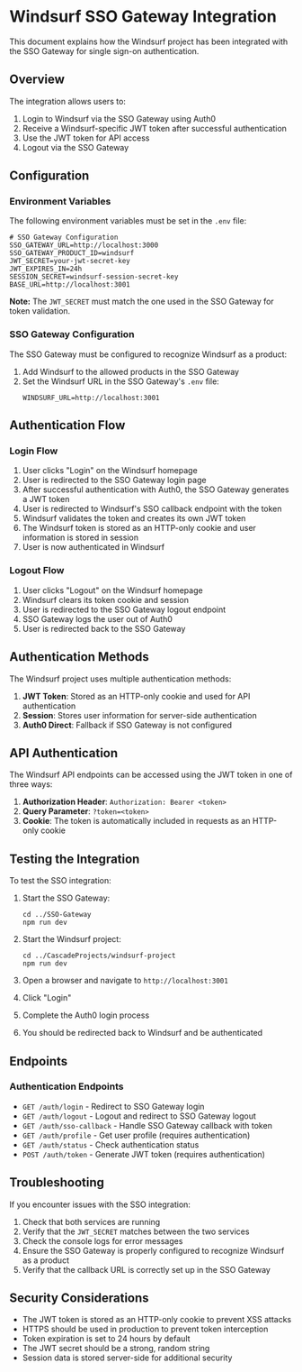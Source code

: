 # Windsurf SSO Gateway Integration

This document explains how the Windsurf project has been integrated with the SSO Gateway for single sign-on authentication.

## Overview

The integration allows users to:
1. Login to Windsurf via the SSO Gateway using Auth0
2. Receive a Windsurf-specific JWT token after successful authentication
3. Use the JWT token for API access
4. Logout via the SSO Gateway

## Configuration

### Environment Variables

The following environment variables must be set in the `.env` file:

```
# SSO Gateway Configuration
SSO_GATEWAY_URL=http://localhost:3000
SSO_GATEWAY_PRODUCT_ID=windsurf
JWT_SECRET=your-jwt-secret-key
JWT_EXPIRES_IN=24h
SESSION_SECRET=windsurf-session-secret-key
BASE_URL=http://localhost:3001
```

**Note:** The `JWT_SECRET` must match the one used in the SSO Gateway for token validation.

### SSO Gateway Configuration

The SSO Gateway must be configured to recognize Windsurf as a product:

1. Add Windsurf to the allowed products in the SSO Gateway
2. Set the Windsurf URL in the SSO Gateway's `.env` file:
   ```
   WINDSURF_URL=http://localhost:3001
   ```

## Authentication Flow

### Login Flow

1. User clicks "Login" on the Windsurf homepage
2. User is redirected to the SSO Gateway login page
3. After successful authentication with Auth0, the SSO Gateway generates a JWT token
4. User is redirected to Windsurf's SSO callback endpoint with the token
5. Windsurf validates the token and creates its own JWT token
6. The Windsurf token is stored as an HTTP-only cookie and user information is stored in session
7. User is now authenticated in Windsurf

### Logout Flow

1. User clicks "Logout" on the Windsurf homepage
2. Windsurf clears its token cookie and session
3. User is redirected to the SSO Gateway logout endpoint
4. SSO Gateway logs the user out of Auth0
5. User is redirected back to the SSO Gateway

## Authentication Methods

The Windsurf project uses multiple authentication methods:

1. **JWT Token**: Stored as an HTTP-only cookie and used for API authentication
2. **Session**: Stores user information for server-side authentication
3. **Auth0 Direct**: Fallback if SSO Gateway is not configured

## API Authentication

The Windsurf API endpoints can be accessed using the JWT token in one of three ways:

1. **Authorization Header**: `Authorization: Bearer <token>`
2. **Query Parameter**: `?token=<token>`
3. **Cookie**: The token is automatically included in requests as an HTTP-only cookie

## Testing the Integration

To test the SSO integration:

1. Start the SSO Gateway:
   ```
   cd ../SSO-Gateway
   npm run dev
   ```

2. Start the Windsurf project:
   ```
   cd ../CascadeProjects/windsurf-project
   npm run dev
   ```

3. Open a browser and navigate to `http://localhost:3001`
4. Click "Login"
5. Complete the Auth0 login process
6. You should be redirected back to Windsurf and be authenticated

## Endpoints

### Authentication Endpoints

- `GET /auth/login` - Redirect to SSO Gateway login
- `GET /auth/logout` - Logout and redirect to SSO Gateway logout
- `GET /auth/sso-callback` - Handle SSO Gateway callback with token
- `GET /auth/profile` - Get user profile (requires authentication)
- `GET /auth/status` - Check authentication status
- `POST /auth/token` - Generate JWT token (requires authentication)

## Troubleshooting

If you encounter issues with the SSO integration:

1. Check that both services are running
2. Verify that the `JWT_SECRET` matches between the two services
3. Check the console logs for error messages
4. Ensure the SSO Gateway is properly configured to recognize Windsurf as a product
5. Verify that the callback URL is correctly set up in the SSO Gateway

## Security Considerations

- The JWT token is stored as an HTTP-only cookie to prevent XSS attacks
- HTTPS should be used in production to prevent token interception
- Token expiration is set to 24 hours by default
- The JWT secret should be a strong, random string
- Session data is stored server-side for additional security
